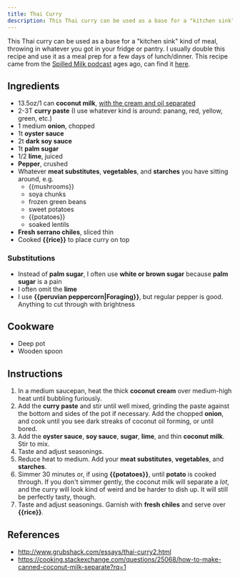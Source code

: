 ```yaml
---
title: Thai Curry
description: This Thai curry can be used as a base for a "kitchen sink" kind of meal, throwing in whatever you got in your fridge or pantry.
---
```


This Thai curry can be used as a base for a "kitchen sink" kind of meal, throwing in whatever you got in your fridge or pantry. I usually double this recipe and use it as a meal prep for a few days of lunch/dinner. This recipe came from the [Spilled Milk podcast](https://www.spilledmilkpodcast.com/) ages ago, can find it [here](http://www.grubshack.com/essays/thai-curry2.html).

## Ingredients

- 13.5oz/1 can **coconut milk**, [with the cream and oil separated](https://cooking.stackexchange.com/questions/25068/how-to-make-canned-coconut-milk-separate?rq=1)
- 2-3T **curry paste** (I use whatever kind is around: panang, red, yellow, green, etc.)
- 1 medium **onion**, chopped
- 1t **oyster sauce**
- 2t **dark soy sauce**
- 1t **palm sugar**
- 1/2 **lime**, juiced
- **Pepper**, crushed
- Whatever **meat substitutes**, **vegetables**, and **starches** you have sitting around, e.g.
  - {{mushrooms}}
  - soya chunks
  - frozen green beans
  - sweet potatoes
  - {{potatoes}}
  - soaked lentils
- **Fresh serrano chiles**, sliced thin
- Cooked **{{rice}}** to place curry on top

### Substitutions

- Instead of **palm sugar**, I often use **white or brown sugar** because **palm sugar** is a pain
- I often omit the **lime**
- I use **{{peruvian peppercorn|Foraging}}**, but regular pepper is good. Anything to cut through with brightness

## Cookware

- Deep pot
- Wooden spoon

## Instructions

1. In a medium saucepan, heat the thick **coconut cream** over medium-high heat until bubbling furiously.
2. Add the **curry paste** and stir until well mixed, grinding the paste against the bottom and sides of the pot if necessary. Add the chopped **onion**, and cook until you see dark streaks of coconut oil forming, or until bored.
3. Add the **oyster sauce**, **soy sauce**, **sugar**, **lime**, and thin **coconut milk**. Stir to mix.
4. Taste and adjust seasonings.
5. Reduce heat to medium. Add your **meat substitutes**, **vegetables**, and **starches**.
6. Simmer 30 minutes or, if using **{{potatoes}}**, until **potato** is cooked through. If you don't simmer gently, the coconut milk will separate a *lot*, and the curry will look kind of weird and be harder to dish up. It will still be perfectly tasty, though.
7. Taste and adjust seasonings. Garnish with **fresh chiles** and serve over **{{rice}}**.

## References

- http://www.grubshack.com/essays/thai-curry2.html
- https://cooking.stackexchange.com/questions/25068/how-to-make-canned-coconut-milk-separate?rq=1